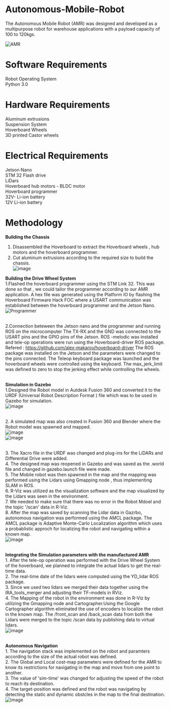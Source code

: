# Autonomous-Mobile-Robot
The Autonomous Mobile Robot (AMR) was designed and developed as a multipurpose robot for warehouse applications with a payload capacity of 100 to 120kgs.


![AMR](https://user-images.githubusercontent.com/9202531/217922332-2037ee0f-a8ad-46fb-b295-517001a14436.png)


# Software Requirements
Robot Operating System
<br> Python 3.0

# Hardware Requirements 
Aluminum extrusions 
<br> Suspension System
<br> Hoverboard Wheels 
<br> 3D printed Castor wheels

# Electrical Requirements
Jetson Nano
<br> STM 32 Flash drive
<br> LiDars
<br> Hoverboard hub motors - BLDC motor
<br> Hoverboard programmer
<br> 32V- Li-ion battery
<br> 12V Li-ion battery


# Methodology
  <b> Building the Chassis </b>
1. Disassembled the Hoverboard to extract the Hoverboard wheels , hub motors and the hoverboard programmer.
2. Cut aluminum extrusions according to the required size to build the chassis.
<br> ![image](https://user-images.githubusercontent.com/9202531/217937371-fb2738ce-dc58-4fe0-b3d1-f3ccf253733b.png)

  <b>Building the Drive Wheel System </b>
 <br> 1.Flashed the hoverboard programmer using the STM Link 32.
    This was done so that , we could tailor the programmer according to our AMR application.
    A hex file was generated using the Platform IO by flashing the Hoverboard Firmware Hack FOC where a USART communication was established between the hoverboard         programmer and the Jetson Nano.
    ![Programmer](https://user-images.githubusercontent.com/9202531/217925351-5c5310a1-10e2-46dd-bf68-82f517d15d3b.png)
    
 <br> 2.Connection beteween the Jetson nano and the programmer and running ROS on the microcomputer
     The TX-RX and the GND was connected to the USART pins and the GPIO pins of the Jetson. ROS -melodic was installed and tele-op operations were run using the Hoverboard-driver ROS package.
     Refered : https://github.com/alex-makarov/hoverboard-driver
     The ROS package was installed on the Jetson and the parameters were changed to the pins connected.
     The Teleop keyboard package was launched and the hoverboard wheels were controlled using the keyboard. The max_jerk_limit was defined to zero to stop the jerking effect while controlling the wheels.
     
 <br> <b> Simulation in Gazebo </b>
  <br> 1.Designed the Robot model in Autdesk Fusion 360 and converted it to the URDF (Universal Robot Description Format ) file which was to be used in Gazebo for simulation.
  <br> ![image](https://user-images.githubusercontent.com/9202531/217938062-2f36036d-86cf-4129-803a-0b269e3c3fe0.png)

  <br> 2. A simulated map was also created in Fusion 360 and Blender where the Robot model was spawned and mapped.
  <br> ![image](https://user-images.githubusercontent.com/9202531/217937860-42d47ba9-7084-4dc5-9cd1-c15563917f93.png)
  <br> ![image](https://user-images.githubusercontent.com/9202531/217937992-39ab57e4-315a-4e8e-bf58-ec2e5bc21b5e.png)


  <br> 3. The Xacro file in the URDF was changed and plug-ins for the LiDARs and Differential Drive were added.
  <br> 4. The designed map was reopened in Gazebo and was saved as the .world file and  changed in gazebo.launch file were made.
  <br> 5. The Mobile robot was then spawned in the map and the mapping was performed using the Lidars using Gmapping node , thus implementing SLAM in ROS.
  <br> 6. R-Viz was utilized as the visualization software and the map visualized by the Lidars was seen in the environment.
  <br> 7. We needed to make sure that there was no error in the Robot Mdoel and the topic '/scan' data in R-Viz.
  <br> 8. After the map was saved by scanning the Lidar data in Gazrbo, autonomous navigation was performed using the AMCL package. The AMCL package is Adaptive Monte-Carlo Localization algorithm which uses a probablistic approch for localizing the robot and navigating within a known map.
  <br> ![image](https://user-images.githubusercontent.com/9202531/217937591-729f207b-f4b1-41c7-b142-e57ebf4b3a1e.png)

  
 <br> <b> Integrating the Simulation parameters with the manufactured AMR </b>
<br> 1. After the tele-op operation was performed with the Drive Wheel System of the hoverboard, we planned to integrate the actual lidars to get the real-time data.
<br> 2. The real-time date of the lidars were computed using the YD_lidar ROS package.
<br> 3. Since we used two lidars we merged their data together using the IRA_tools_merger and adjusting their TF-models in RViz.
<br> 4. The Mapping of the robot in the environment was done in R-Viz by utilizing the Gmapping node and Cartographer.Using the Google Cartographer algorithm eliminated the use of encoders to localize the robot in the known map. The /front_scan and /back_scan data from both the Lidars were merged to the topic /scan data by publishing data to virtual lidars.
<br> ![image](https://user-images.githubusercontent.com/9202531/217938184-284cf93d-4c2b-486e-b9bc-df78389dc88f.png)

<br> <b> Autonomous Navigation </b>
<br> 1. The navigation stack was implemented on the robot and paramters according to the size of the actual robot was defined.
<br> 2. The Global and Local cost-map parameters were defined for the AMR to know its restrictions for navigating in the map and move from one point to another.
<br> 3. The value of 'sim-time' was changed for adjusting the speed of the robot to reach its destination.
<br> 4. The target-position was defined and the robot was navigating by detecting the static and dynamic obstcles in the map to the final destination.
<br> ![image](https://user-images.githubusercontent.com/9202531/217938546-6e5ae38e-0499-4773-bfb5-f81b96509aab.png)
  
